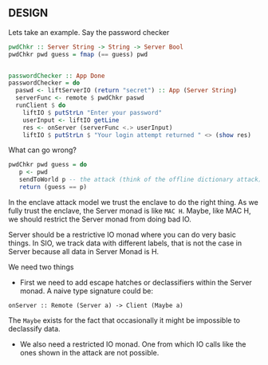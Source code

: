 ## DESIGN

Lets take an example. Say the password checker

```haskell
pwdChkr :: Server String -> String -> Server Bool
pwdChkr pwd guess = fmap (== guess) pwd


passwordChecker :: App Done
passwordChecker = do
  paswd <- liftServerIO (return "secret") :: App (Server String)
  serverFunc <- remote $ pwdChkr paswd
  runClient $ do
    liftIO $ putStrLn "Enter your password"
    userInput <- liftIO getLine
    res <- onServer (serverFunc <.> userInput)
    liftIO $ putStrLn $ "Your login attempt returned " <> (show res)
```

What can go wrong?

```haskell
pwdChkr pwd guess = do
   p <- pwd
   sendToWorld p -- the attack (think of the offline dictionary attack)
   return (guess == p)
```

In the enclave attack model we trust the enclave to do the right thing. As we fully trust the enclave, the Server monad is like `MAC H`. Maybe, like MAC H, we should restrict the Server monad from doing bad IO.

Server should be a restrictive IO monad where you can do very basic things. In SIO, we track data with different labels, that is not the case in Server because all data in 
Server Monad is H.

We need two things
- First we need to add escape hatches or declassifiers within the Server monad. A naive type signature could be:

```
onServer :: Remote (Server a) -> Client (Maybe a)
```

 The `Maybe` exists for the fact that occasionally it might be impossible to declassify data.
 
- We also need a restricted IO monad. One from which IO calls like the ones shown in the attack are not possible.

